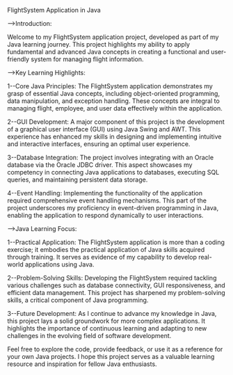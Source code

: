 FlightSystem Application in Java

-->Introduction:

Welcome to my FlightSystem application project, developed as part of my Java learning journey. This project highlights my ability to apply fundamental and advanced Java concepts in creating a functional and user-friendly system for managing flight information.

-->Key Learning Highlights:

1--Core Java Principles: The FlightSystem application demonstrates my grasp of essential Java concepts, including object-oriented programming, data manipulation, and exception handling. These concepts are 
  integral to managing flight, employee, and user data effectively within the application.

2--GUI Development: A major component of this project is the development of a graphical user interface (GUI) using Java Swing and AWT. This experience has enhanced my skills in designing and implementing 
  intuitive and interactive interfaces, ensuring an optimal user experience.

3--Database Integration: The project involves integrating with an Oracle database via the Oracle JDBC driver. This aspect showcases my competency in connecting Java applications to databases, executing SQL 
  queries, and maintaining persistent data storage.

4--Event Handling: Implementing the functionality of the application required comprehensive event handling mechanisms. This part of the project underscores my proficiency in event-driven programming in Java, 
  enabling the application to respond dynamically to user interactions.

-->Java Learning Focus:

1--Practical Application: The FlightSystem application is more than a coding exercise; it embodies the practical application of Java skills acquired through training. It serves as evidence of my capability to 
  develop real-world applications using Java.

2--Problem-Solving Skills: Developing the FlightSystem required tackling various challenges such as database connectivity, GUI responsiveness, and efficient data management. This project has sharpened my 
  problem-solving skills, a critical component of Java programming.

3--Future Development: As I continue to advance my knowledge in Java, this project lays a solid groundwork for more complex applications. It highlights the importance of continuous learning and adapting to new 
  challenges in the evolving field of software development.

Feel free to explore the code, provide feedback, or use it as a reference for your own Java projects. I hope this project serves as a valuable learning resource and inspiration for fellow Java enthusiasts.  
